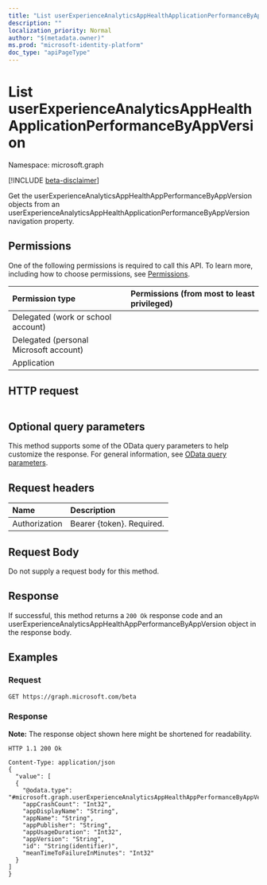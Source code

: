 ```yaml
---
title: "List userExperienceAnalyticsAppHealthApplicationPerformanceByAppVersion"
description: ""
localization_priority: Normal
author: "$(metadata.owner)"
ms.prod: "microsoft-identity-platform"
doc_type: "apiPageType"
---
```


# List userExperienceAnalyticsAppHealthApplicationPerformanceByAppVersion

Namespace: microsoft.graph

[!INCLUDE [beta-disclaimer](../../includes/beta-disclaimer.md)]

Get the userExperienceAnalyticsAppHealthAppPerformanceByAppVersion objects from an userExperienceAnalyticsAppHealthApplicationPerformanceByAppVersion navigation property.

## Permissions

One of the following permissions is required to call this API. To learn more, including how to choose permissions, see [Permissions](/graph/permissions-reference).

| Permission type                        | Permissions (from most to least privileged) |
| :------------------------------------- | :------------------------------------------ |
| Delegated (work or school account)     |                                             |
| Delegated (personal Microsoft account) |                                             |
| Application                            |                                             |

## HTTP request

<!-- {
  "blockType": "ignored"
}
-->

```http

```

## Optional query parameters

This method supports some of the OData query parameters to help customize the response. For general information, see [OData query parameters](/graph/query-parameters).

## Request headers

| Name          | Description               |
| :------------ | :------------------------ |
| Authorization | Bearer {token}. Required. |

## Request Body

<!-- Actions and Functions -->

<!-- CRUD Methods -->

Do not supply a request body for this method.

## Response

If successful, this method returns a `200 Ok` response code and an userExperienceAnalyticsAppHealthAppPerformanceByAppVersion object in the response body.

## Examples

### Request

<!-- {
  "blockType": "request",
  "name": "list_userexperienceanalyticsapphealthapplicationperformancebyappversion"
}
-->

```http
GET https://graph.microsoft.com/beta

```

### Response

**Note:** The response object shown here might be shortened for readability.

<!-- {
  "blockType": "response",
  "truncated": true,
  "@odata.type": "$(this.ReturnTypeFullName)"
}
-->

```http
HTTP 1.1 200 Ok

Content-Type: application/json
{
  "value": [
  {
    "@odata.type": "#microsoft.graph.userExperienceAnalyticsAppHealthAppPerformanceByAppVersion",
    "appCrashCount": "Int32",
    "appDisplayName": "String",
    "appName": "String",
    "appPublisher": "String",
    "appUsageDuration": "Int32",
    "appVersion": "String",
    "id": "String(identifier)",
    "meanTimeToFailureInMinutes": "Int32"
  }
]
}

```
